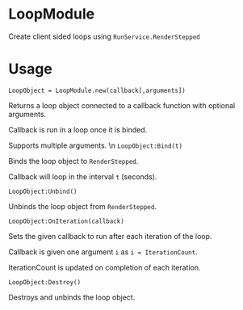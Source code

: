 # LoopModule
Create client sided loops using `RunService.RenderStepped`



# Usage
`LoopObject = LoopModule.new(callback[,arguments])`

Returns a loop object connected to a callback function with optional arguments.

Callback is run in a loop once it is binded.

Supports multiple arguments.
\n
`LoopObject:Bind(t)`

Binds the loop object to `RenderStepped`. 

Callback will loop in the interval `t` (seconds).



`LoopObject:Unbind()`

Unbinds the loop object from `RenderStepped`.



`LoopObject:OnIteration(callback)`

Sets the given callback to run after each iteration of the loop. 

Callback is given one argument `i` as `i = IterationCount`.

IterationCount is updated on completion of each iteration.



`LoopObject:Destroy()`

Destroys and unbinds the loop object.
